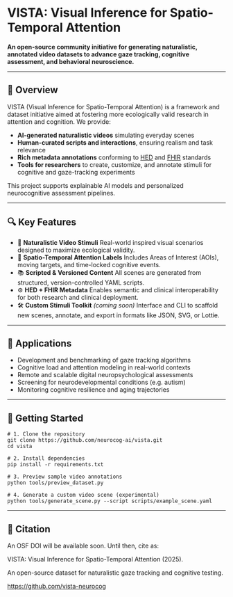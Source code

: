 # VISTA: Visual Inference for Spatio-Temporal Attention

**An open-source community initiative for generating naturalistic, annotated video datasets to advance gaze tracking, cognitive assessment, and behavioral neuroscience.**

***

## 🧠 Overview

VISTA (Visual Inference for Spatio-Temporal Attention) is a framework and dataset initiative aimed at fostering more ecologically valid research in attention and cognition. We provide:

* **AI-generated naturalistic videos** simulating everyday scenes
* **Human-curated scripts and interactions**, ensuring realism and task relevance
* **Rich metadata annotations** conforming to [HED](https://www.hedtags.org/) and [FHIR](https://www.hl7.org/fhir/) standards
* **Tools for researchers** to create, customize, and annotate stimuli for cognitive and gaze-tracking experiments

This project supports explainable AI models and personalized neurocognitive assessment pipelines.

***

## 🔍 Key Features

* 🎥 **Naturalistic Video Stimuli**  Real-world inspired visual scenarios designed to maximize ecological validity.
* 🧠 **Spatio-Temporal Attention Labels**  Includes Areas of Interest (AOIs), moving targets, and time-locked cognitive events.
* 📚 **Scripted & Versioned Content**  All scenes are generated from structured, version-controlled YAML scripts.
* ⚙️ **HED + FHIR Metadata**  Enables semantic and clinical interoperability for both research and clinical deployment.
* 🛠️ **Custom Stimuli Toolkit** *(coming soon)*  Interface and CLI to scaffold new scenes, annotate, and export in formats like JSON, SVG, or Lottie.

***

## 🧪 Applications

* Development and benchmarking of gaze tracking algorithms
* Cognitive load and attention modeling in real-world contexts
* Remote and scalable digital neuropsychological assessments
* Screening for neurodevelopmental conditions (e.g. autism)
* Monitoring cognitive resilience and aging trajectories

***

## 🚀 Getting Started

```shellscript
# 1. Clone the repository
git clone https://github.com/neurocog-ai/vista.git
cd vista

# 2. Install dependencies
pip install -r requirements.txt

# 3. Preview sample video annotations
python tools/preview_dataset.py

# 4. Generate a custom video scene (experimental)
python tools/generate_scene.py --script scripts/example_scene.yaml
```

***

## 📜 Citation

An OSF DOI will be available soon. Until then, cite as:

VISTA: Visual Inference for Spatio-Temporal Attention (2025).

An open-source dataset for naturalistic gaze tracking and cognitive testing.

https://github.com/vista-neurocog

